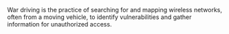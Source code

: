 War driving is the practice of searching for and mapping wireless networks, often from a moving vehicle, to identify vulnerabilities and gather information for unauthorized access.